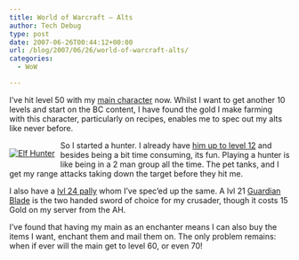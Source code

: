 ```yaml
---
title: World of Warcraft – Alts
author: Tech Debug
type: post
date: 2007-06-26T00:44:12+00:00
url: /blog/2007/06/26/world-of-warcraft-alts/
categories:
  - WoW

---
```

I&#8217;ve hit level 50 with my [main character][1] now. Whilst I want to get another 10 levels and start on the BC content, I have found the gold I make farming with this character, particularly on recipes, enables me to spec out my alts like never before.

<p style="float: left; margin-right: 10px; margin-bottom: 10px">
  <a href="https://techdebug.com/wp-content/uploads/2007/06/wowscrnshot_062207_150828.jpg" title="Elf Hunter"><img decoding="async" src="https://techdebug.com/wp-content/uploads/2007/06/wowscrnshot_062207_150828.thumbnail.jpg" alt="Elf Hunter" /></a>
</p>

So I started a hunter. I already have [him up to level 12][2] and besides being a bit time consuming, its fun. Playing a hunter is like being in a 2 man group all the time. The pet tanks, and I get my range attacks taking down the target before they hit me.

I also have a [lvl 24 pally][3] whom I&#8217;ve spec&#8217;ed up the same. A lvl 21 [Guardian Blade][4] is the two handed sword of choice for my crusader, though it costs 15 Gold on my server from the AH.

I&#8217;ve found that having my main as an enchanter means I can also buy the items I want, enchant them and mail them on. The only problem remains: when if ever will the main get to level 60, or even 70!

 [1]: http://wow.allakhazam.com/profile.html?152999
 [2]: http://wow.allakhazam.com/profile.html?2254287
 [3]: http://wow.allakhazam.com/profile.html?217087
 [4]: http://wow.allakhazam.com/db/item.html?witem=13041